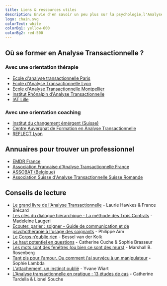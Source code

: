 ```yaml
---
title: Liens & ressources utiles
description: Envie d'en savoir un peu plus sur la psychologie,l'Analyse Transactionnelle et de l'EMDR ? Voici quelques liens et ressources qui pourraient vous aider
logo: chain.svg
colorText: white
colorBg1: yellow-600
colorBg2: red-500
---
```


## Où se former en Analyse Transactionnelle ? 

### Avec une orientation thérapie
* [Ecole d'analyse transactionnelle Paris](https://eat-paris.net/)
* [Ecole d'Analyse Transactionnelle Lyon](https://www.eat-lyon.fr/)
* [Ecole d'Analyse Transactionnelle Montpellier](http://www.eat-montpellier.fr/)
* [Institut Rhônalpin d'Analyse Transactionnelle](https://www.institut-rhonalpin-at.fr/)
* [IAT Lille](https://www.iat-lille.com/)

### Avec une orientation coaching
* [Institut du changement émérgent (Suisse)](https://www.changementemergent.ch/fr)
* [Centre  Auvergnat de Formation en Analyse Transactionnelle](https://www.cafat.fr/)
* [REFLECT Lyon](https://reflect-lyon.org/)

## Annuaires pour trouver un professionnel
* [EMDR France](http://www.emdr-france.org/)
* [Association Française d'Analyse Transactionnelle France](https://www.ifat-asso.org/)
* [ASSOBAT (Belgique)](https://www.assobat.be/)
* [Association Suisse d'Analyse Transactionnelle Suisse Romande](https://asat-sr.ch/)


## Conseils de lecture
* [Le grand livre de l'Analyse Transactionnelle](https://www.eyrolles.com/Loisirs/Livre/le-grand-livre-de-l-analyse-transactionnelle-9782212560497/) - Laurie Hawkes & France Brécard
* [Les clés du dialogue hiérarchique - La méthode des Trois Contrats](https://www.decitre.fr/livres/les-cles-du-dialogue-hierarchique-9782729615154.html) - Madeleine Laugeri
* [Ecouter, parler : soigner - Guide de communication et de psychothérapie à l'usage des soignants](https://www.decitre.fr/livres/ecouter-parler-soigner-9782843718137.html) - Philippe Aïm
* [Le Corps n’oublie rien](https://www.albin-michel.fr/ouvrages/le-corps-noublie-rien-9782226393869) - Bessel van der Kolk
* [Le haut potentiel en questions](https://www.editionsmardaga.com/catalogue/haut-potentiel-questions/) - Catherine Cuche & Sophie Brasseur
* [Les mots sont des fenêtres (ou bien ce sont des murs)](https://www.babelio.com/livres/Rosenberg-Les-mots-sont-des-fenetres-ou-bien-ce-sont-des-mu/890031) - Marshall B. Rosenberg
* [Tant pis pour l'amour. Ou comment j'ai survécu à un manipulateur](https://www.babelio.com/livres/Lambda-Tant-pis-pour-lamour-Ou-comment-jai-survecu-a-u/1174923) - Sophie Lambda
* [L'attachement, un instinct oublié](https://www.babelio.com/livres/Wiart-Lattachement-un-instinct-oublie/364145) - Yvane Wiart
* [L’Analyse transactionnelle en pratique : 13 études de cas](https://www.inpress.fr/livre/lanalyse-transactionnelle-en-pratique/) - Catherine Tardella & Lionel Souche